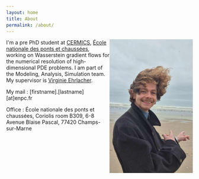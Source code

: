 ```yaml
---
layout: home
title: About
permalink: /about/
---
```



<img src="/images/beach-me.jpeg" alt="Myself" align="right" style="width:225px; height=372px">

I'm a pre PhD student at [CERMICS](https://cermics-lab.enpc.fr), [École nationale des ponts et chaussées](https://ecoledesponts.fr/), working on Wasserstein gradient flows for the numerical resolution of high-dimensional PDE problems. I am part of the Modeling, Analysis, Simulation team. My supervisor is [Virginie Ehrlacher](https://team.inria.fr/matherials/team-members/virginie-ehrlacher-galland/).

My mail : [firstname].[lastname][at]enpc.fr

Office :
École nationale des ponts et chaussées, Coriolis room B309, 
6-8 Avenue Blaise Pascal, 77420 Champs-sur-Marne